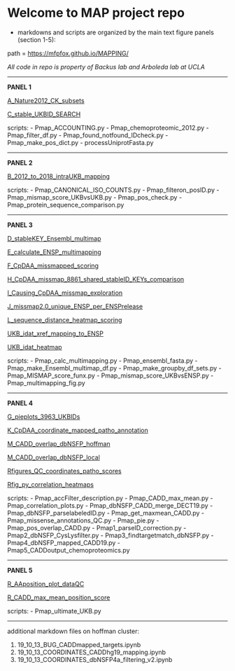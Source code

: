 # Welcome to MAP project repo 
- markdowns and scripts are organized by the main text figure panels (section 1-5):

path = https://mfpfox.github.io/MAPPING/

*All code in repo is property of Backus lab and Arboleda lab at UCLA*

---

**PANEL 1**

[A_Nature2012_CK_subsets](https://mfpfox.github.io/MAPPING/A_Nature2012_CK_subsets.html)

[C_stable_UKBID_SEARCH](https://mfpfox.github.io/MAPPING/C_stable_UKBID_SEARCH.html)

scripts:
    - Pmap_ACCOUNTING.py
    - Pmap_chemoproteomic_2012.py
    - Pmap_filter_df.py
    - Pmap_found_notfound_IDcheck.py
    - Pmap_make_pos_dict.py
    - processUniprotFasta.py

---

**PANEL 2**

[B_2012_to_2018_intraUKB_mapping](https://mfpfox.github.io/MAPPING/B_2012_to_2018_intraUKB_mapping.html)

scripts:
    - Pmap_CANONICAL_ISO_COUNTS.py
    - Pmap_filteron_posID.py
    - Pmap_mismap_score_UKBvsUKB.py
    - Pmap_pos_check.py
    - Pmap_protein_sequence_comparison.py

---

**PANEL 3**

[D_stableKEY_Ensembl_multimap](https://mfpfox.github.io/MAPPING/D_stableKEY_Ensembl_multimap.html)

[E_calculate_ENSP_multimapping](https://mfpfox.github.io/MAPPING/E_calculate_ENSP_multimapping.html)

[F_CpDAA_missmapped_scoring](https://mfpfox.github.io/MAPPING/F_CpDAA_missmapped_scoring.html)

[H_CpDAA_missmap_8861_shared_stableID_KEYs_comparison](https://mfpfox.github.io/MAPPING/H_CpDAA_missmap_8861_shared_stableID_KEYs_comparison.html)

[I_Causing_CpDAA_missmap_exploration](https://mfpfox.github.io/MAPPING/I_Causing_CpDAA_missmap_exploration.html)

[J_missmap2.0_unique_ENSP_per_ENSPrelease](https://mfpfox.github.io/MAPPING/J_missmap2.0_unique_ENSP_per_ENSPrelease.html)

[L_sequence_distance_heatmap_scoring](https://mfpfox.github.io/MAPPING/L_sequence_distance_heatmap_scoring.html)

[UKB_idat_xref_mapping_to_ENSP](https://mfpfox.github.io/MAPPING/UKB_idat_xref_mapping_to_ENSP.html)

[UKB_idat_heatmap](https://mfpfox.github.io/MAPPING/UKB_idat_heatmap.html)

scripts:
    - Pmap_calc_multimapping.py
    - Pmap_ensembl_fasta.py
    - Pmap_make_Ensembl_multimap_df.py
    - Pmap_make_groupby_df_sets.py
    - Pmap_MISMAP_score_funx.py
    - Pmap_mismap_score_UKBvsENSP.py
    - Pmap_multimapping_fig.py

---

**PANEL 4**

[G_pieplots_3963_UKBIDs](https://mfpfox.github.io/MAPPING/G_pieplots_3963_UKBIDs.html)

[K_CpDAA_coordinate_mapped_patho_annotation](https://mfpfox.github.io/MAPPING/K_CpDAA_coordinate_mapped_patho_annotation.html)

[M_CADD_overlap_dbNSFP_hoffman](https://mfpfox.github.io/MAPPING/M_CADD_overlap_dbNSFP_hoffman.html)

[M_CADD_overlap_dbNSFP_local](https://mfpfox.github.io/MAPPING/M_CADD_overlap_dbNSFP_local.html)

[Rfigures_QC_coordinates_patho_scores](https://mfpfox.github.io/MAPPING/Rfigures_QC_coordinates_patho_scores.html)

[Rfig_py_correlation_heatmaps](https://mfpfox.github.io/MAPPING/Rfig_py_correlation_heatmaps.html)

scripts:
    - Pmap_accFilter_description.py
    - Pmap_CADD_max_mean.py
    - Pmap_correlation_plots.py
    - Pmap_dbNSFP_CADD_merge_DECT19.py
    - Pmap_dbNSFP_parselabeledID.py
    - Pmap_get_maxmean_CADD.py
    - Pmap_missense_annotations_QC.py
    - Pmap_pie.py
    - Pmap_pos_overlap_CADD.py
    - Pmap1_parseID_correction.py
    - Pmap2_dbNSFP_CysLysfilter.py
    - Pmap3_findtargetmatch_dbNSFP.py
    - Pmap4_dbNSFP_mapped_CADD19.py
    - Pmap5_CADDoutput_chemoproteomics.py

---

**PANEL 5**

[R_AAposition_plot_dataQC](https://mfpfox.github.io/MAPPING/R_AAposition_plot_dataQC.html)

[R_CADD_max_mean_position_score](https://mfpfox.github.io/MAPPING/R_CADD_max_mean_position_score.html)

scripts:
    - Pmap_ultimate_UKB.py

---

additional markdown files on hoffman cluster:
1. 19_10_13_BUG_CADDmapped_targets.ipynb 
2. 19_10_13_COORDINATES_CADDhg19_mapping.ipynb   
3. 19_10_13_COORDINATES_dbNSFP4a_filtering_v2.ipynb 
